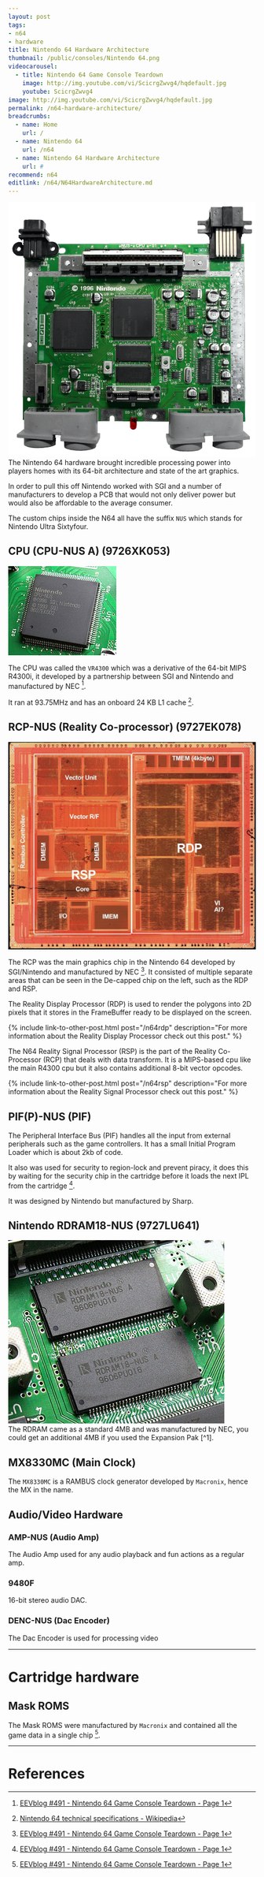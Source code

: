 ```yaml
---
layout: post
tags: 
- n64
- hardware
title: Nintendo 64 Hardware Architecture
thumbnail: /public/consoles/Nintendo 64.png
videocarousel:
  - title: Nintendo 64 Game Console Teardown
    image: http://img.youtube.com/vi/ScicrgZwvg4/hqdefault.jpg
    youtube: ScicrgZwvg4
image: http://img.youtube.com/vi/ScicrgZwvg4/hqdefault.jpg
permalink: /n64-hardware-architecture/
breadcrumbs:
  - name: Home
    url: /
  - name: Nintendo 64
    url: /n64
  - name: Nintendo 64 Hardware Architecture
    url: #
recommend: n64
editlink: /n64/N64HardwareArchitecture.md
---
```


<section class="postSection">
<img src="/public/N64/NUS- CPU -01.jpg" class="wow slideInLeft postImage" />
<div markdown="1">
The Nintendo 64 hardware brought incredible processing power into players homes with its 64-bit architecture and state of the art graphics.

In order to pull this off Nintendo worked with SGI and a number of manufacturers to develop a PCB that would not only deliver power but would also be affordable to the average consumer.

The custom chips inside the N64 all have the suffix `NUS` which stands for Nintendo Ultra Sixtyfour.

</div>
</section>

## CPU (CPU-NUS A) (9726XK053)
<section class="postSection">
    <img src="/public/N64/Nintendo64-CPU-NUS.jpg" class="wow slideInLeft postImage" />

<div markdown="1">

The CPU was called the `VR4300` which was a derivative of the 64-bit MIPS R4300i, it developed by a partnership between SGI and Nintendo and manufactured by NEC [^1]. 

It ran at 93.75MHz and has an onboard 24 KB L1 cache [^2].

</div>
</section>


## RCP-NUS (Reality Co-processor) (9727EK078)
<section class="postSection">
    <img src="/public/N64/N64-RCP-Decapped.jpg" class="wow slideInLeft postImage" />

<div markdown="1">

The RCP was the main graphics chip in the Nintendo 64 developed by SGI/Nintendo and manufactured by NEC [^1]. 
It consisted of multiple separate areas that can be seen in the De-capped chip on the left, such as the RDP and RSP. 

The Reality Display Processor (RDP) is used to render the polygons into 2D pixels that it stores in the FrameBuffer ready to be displayed on the screen.

{% include link-to-other-post.html post="/n64rdp" description="For more information about the Reality Display Processor check out this post." %}

The N64 Reality Signal Processor (RSP) is the part of the Reality Co-Processor (RCP) that deals with data transform. It is a MIPS-based cpu like the main R4300 cpu but it also contains additional 8-bit vector opcodes.

{% include link-to-other-post.html post="/n64rsp" description="For more information about the Reality Signal Processor check out this post." %}

</div>
</section>


## PIF(P)-NUS (PIF)
The Peripheral Interface Bus (PIF) handles all the input from external peripherals such as the game controllers. It has a small Initial Program Loader which is about 2kb of code. 

It also was used for security to region-lock and prevent piracy, it does this by waiting for the security chip in the cartridge before it loads the next IPL from the cartridge [^1]. 

It was designed by Nintendo but manufactured by Sharp.

## Nintendo RDRAM18-NUS (9727LU641)
<section class="postSection">
    <img src="/public/N64/Nintendo64-RDRAM18-NUS.jpg" class="wow slideInLeft postImage" />

<div markdown="1">
The RDRAM came as a standard 4MB  and was manufactured by NEC, you could get an additional 4MB if you used the Expansion Pak [^1].

</div>
</section>


## MX8330MC (Main Clock)
The `MX8330MC` is a RAMBUS clock generator developed by `Macronix`, hence the MX in the name.


## Audio/Video Hardware

### AMP-NUS (Audio Amp)
The Audio Amp used for any audio playback and fun actions as a regular amp. 

### 9480F
16-bit stereo audio DAC.

### DENC-NUS (Dac Encoder)
The Dac Encoder is used for processing video


---
# Cartridge hardware

## Mask ROMS
The Mask ROMS were manufactured by `Macronix` and contained all the game data in a single chip [^1].


---
# References
[^1]: [EEVblog #491 - Nintendo 64 Game Console Teardown - Page 1](https://www.eevblog.com/forum/blog/eevblog-491-nintendo-64-game-console-teardown/) 
[^2]: [Nintendo 64 technical specifications - Wikipedia](https://en.wikipedia.org/wiki/Nintendo_64_technical_specifications)
